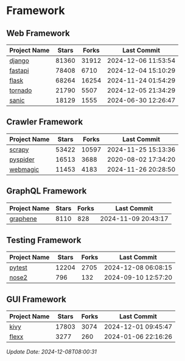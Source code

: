 # Framework

## Web Framework
| Project Name | Stars | Forks | Last Commit |
| ------------ | ----- | ----- | ----------- |
| [django](https://github.com/django/django) | 81360 | 31912 | 2024-12-06 11:53:54 |
| [fastapi](https://github.com/fastapi/fastapi) | 78408 | 6710 | 2024-12-04 15:10:29 |
| [flask](https://github.com/pallets/flask) | 68264 | 16254 | 2024-11-24 01:54:29 |
| [tornado](https://github.com/tornadoweb/tornado) | 21790 | 5507 | 2024-12-05 21:34:29 |
| [sanic](https://github.com/sanic-org/sanic) | 18129 | 1555 | 2024-06-30 12:26:47 |

## Crawler Framework
| Project Name | Stars | Forks | Last Commit |
| ------------ | ----- | ----- | ----------- |
| [scrapy](https://github.com/scrapy/scrapy) | 53422 | 10597 | 2024-11-25 15:13:36 |
| [pyspider](https://github.com/binux/pyspider) | 16513 | 3688 | 2020-08-02 17:34:20 |
| [webmagic](https://github.com/code4craft/webmagic) | 11453 | 4183 | 2024-11-26 20:28:50 |

## GraphQL Framework
| Project Name | Stars | Forks | Last Commit |
| ------------ | ----- | ----- | ----------- |
| [graphene](https://github.com/graphql-python/graphene) | 8110 | 828 | 2024-11-09 20:43:17 |

## Testing Framework
| Project Name | Stars | Forks | Last Commit |
| ------------ | ----- | ----- | ----------- |
| [pytest](https://github.com/pytest-dev/pytest) | 12204 | 2705 | 2024-12-08 06:08:15 |
| [nose2](https://github.com/nose-devs/nose2) | 796 | 132 | 2024-09-10 12:57:20 |

## GUI Framework
| Project Name | Stars | Forks | Last Commit |
| ------------ | ----- | ----- | ----------- |
| [kivy](https://github.com/kivy/kivy) | 17803 | 3074 | 2024-12-01 09:45:47 |
| [flexx](https://github.com/flexxui/flexx) | 3277 | 260 | 2024-01-06 22:16:26 |

*Update Date: 2024-12-08T08:00:31*